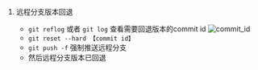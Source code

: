 1. 远程分支版本回退

	- `git reflog` 或者 `git log` 查看需要回退版本的commit id
	 ![commit_id](https://cdn.xinhaonaner.cn/git_log.png)
	- `git reset --hard 【commit id】` 
	- `git push -f` 强制推送远程分支
	- 然后远程分支版本已回退
